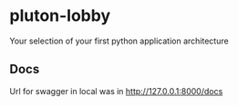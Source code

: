 # pluton-lobby
Your selection of your first python application architecture 

## Docs
Url for swagger in local was in http://127.0.0.1:8000/docs